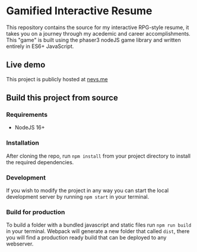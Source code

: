 # Gamified Interactive Resume
This repository contains the source for my interactive RPG-style resume, it takes you on a journey through my acedemic and career accomplishments. This "game" is built using the phaser3 nodeJS game library and written entirely in ES6+ JavaScript.

## Live demo
This project is publicly hosted at [nevs.me](https://nevs.me)

## Build this project from source

### Requirements
* NodeJS 16+

### Installation

After cloning the repo, run `npm install` from your project directory to install the required dependencies. 

### Development
If you wish to modify the project in any way you can start the local development server by running `npm start` in your terminal.

### Build for production
To build a folder with a bundled javascript and static files run `npm run build` in your terminal. Webpack will generate a new folder that called `dist`, there you will find a production ready build that can be deployed to any webserver.